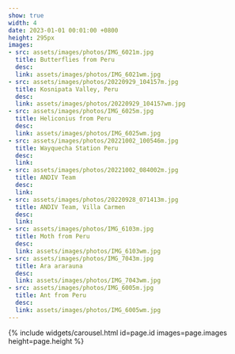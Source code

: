 ```yaml
---
show: true
width: 4
date: 2023-01-01 00:01:00 +0800
height: 295px
images:
- src: assets/images/photos/IMG_6021m.jpg
  title: Butterflies from Peru
  desc: 
  link: assets/images/photos/IMG_6021wm.jpg
- src: assets/images/photos/20220929_104157m.jpg
  title: Kosnipata Valley, Peru 
  desc: 
  link: assets/images/photos/20220929_104157wm.jpg
- src: assets/images/photos/IMG_6025m.jpg
  title: Heliconius from Peru 
  desc: 
  link: assets/images/photos/IMG_6025wm.jpg
- src: assets/images/photos/20221002_100546m.jpg
  title: Wayquecha Station Peru
  desc: 
  link: 
- src: assets/images/photos/20221002_084002m.jpg
  title: ANDIV Team
  desc: 
  link:
- src: assets/images/photos/20220928_071413m.jpg
  title: ANDIV Team, Villa Carmen
  desc: 
  link:
- src: assets/images/photos/IMG_6103m.jpg
  title: Moth from Peru
  desc: 
  link: assets/images/photos/IMG_6103wm.jpg
- src: assets/images/photos/IMG_7043m.jpg
  title: Ara ararauna
  desc: 
  link: assets/images/photos/IMG_7043wm.jpg
- src: assets/images/photos/IMG_6005m.jpg
  title: Ant from Peru
  desc: 
  link: assets/images/photos/IMG_6005wm.jpg 
---
```


{% include widgets/carousel.html id=page.id images=page.images height=page.height %}
